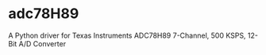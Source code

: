 # adc78H89
A Python driver for Texas Instruments ADC78H89 7-Channel, 500 KSPS, 12-Bit A/D Converter
